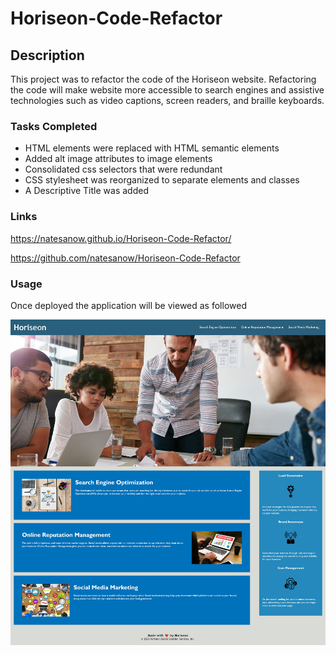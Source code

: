 # Horiseon-Code-Refactor

## Description

This project was to refactor the code of the Horiseon website. Refactoring the code will make website more accessible to search engines and assistive technologies such as video captions, screen readers, and braille keyboards.

### Tasks Completed

* HTML elements were replaced with HTML semantic elements
* Added alt image attributes to image elements
* Consolidated css selectors that were redundant
* CSS stylesheet was reorganized to separate elements and classes
* A Descriptive Title was added

### Links

https://natesanow.github.io/Horiseon-Code-Refactor/

https://github.com/natesanow/Horiseon-Code-Refactor

### Usage

Once deployed the application will be viewed as followed

![screenshot](assets/images/Horiseon%20Screenshot.jpg)

  
